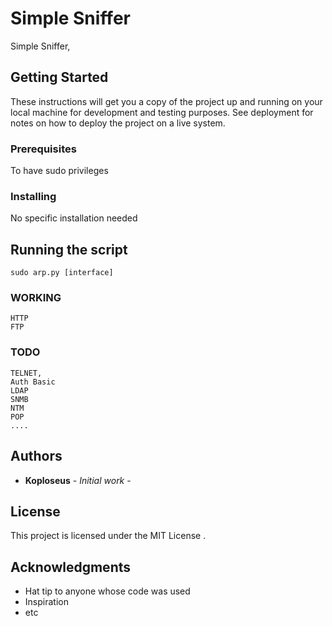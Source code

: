 # Simple Sniffer
Simple Sniffer,
## Getting Started

These instructions will get you a copy of the project up and running on your local machine for development and testing purposes. See deployment for notes on how to deploy the project on a live system.

### Prerequisites

To have sudo privileges


### Installing

No specific installation needed

## Running the script

```
sudo arp.py [interface]
```

### WORKING

```
HTTP
FTP
```
### TODO
```
TELNET,
Auth Basic
LDAP
SNMB
NTM
POP
....
```

## Authors

* **Koploseus** - *Initial work* -

## License

This project is licensed under the MIT License .

## Acknowledgments

* Hat tip to anyone whose code was used
* Inspiration
* etc


